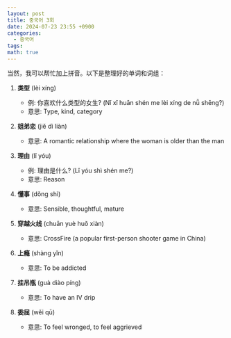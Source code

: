 ```yaml
---
layout: post
title: 중국어 3회
date: 2024-07-23 23:55 +0900
categories:
  - 중국어
tags: 
math: true
---
```


当然，我可以帮忙加上拼音。以下是整理好的单词和词组：

1. **类型** (lèi xíng)
    
    - 例: 你喜欢什么类型的女生? (Nǐ xǐ huān shén me lèi xíng de nǚ shēng?)
    - 意思: Type, kind, category
2. **姐弟恋** (jiě dì liàn)
    
    - 意思: A romantic relationship where the woman is older than the man
3. **理由** (lǐ yóu)
    
    - 例: 理由是什么? (Lǐ yóu shì shén me?)
    - 意思: Reason
4. **懂事** (dǒng shì)
    
    - 意思: Sensible, thoughtful, mature
5. **穿越火线** (chuān yuè huǒ xiàn)
    
    - 意思: CrossFire (a popular first-person shooter game in China)
6. **上瘾** (shàng yǐn)
    
    - 意思: To be addicted
7. **挂吊瓶** (guà diào píng)
    
    - 意思: To have an IV drip
8. **委屈** (wěi qū)
    
    - 意思: To feel wronged, to feel aggrieved